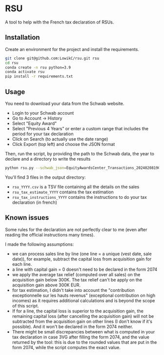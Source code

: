 # RSU

A tool to help with the French tax declaration of RSUs.

## Installation

Create an environment for the project and install the requirements.

```bash
git clone git@github.com:LowikC/rsu.git rsu
cd rsu
conda create -n rsu python=3.9
conda activate rsu
pip install -r requirements.txt
```

## Usage

You need to download your data from the Schwab website.
- Login to your Schwab account
- Go to Account -> History
- Select "Equity Award"
- Select "Previous 4 Years" or enter a custom range that includes the period for your tax declaration
- Click on Search (to actually use the date range)
- Click Export (top left) and choose the JSON format

Then, run the script, by providing the path to the Schwab data, the year to declare and a directory to write the results
```bash
python rsu.py --schwab_json=EquityAwardsCenter_Transactions_20240208190934.json --year=2023 --output_dir=.
```

You'll find 3 files in the output directory:
- `rsu_YYYY.csv` is a TSV file containing all the details on the sales
- `rsu_tax_estimate_YYYY` contains the tax estimation
- `rsu_tax_instructions_YYYY` contains the instructions to do your tax declaration (in french)


## Known issues

Some rules for the declaration are not perfectly clear to me (even after reading the official instructions many times).  

I made the following assumptions:
- we can process sales line by line (one line = a unique (vest date, sale date)), for example, subtract the capital loss from acquisition gain for each line.
- a line with capital gain = 0 doesn't need to be declared in the form 2074
- we apply the average tax relief (computed over all sales) on the acquisition gain below 300K. The tax relief can't be apply on the acquisition gain above 300K EUR.
- for tax estimation, I didn't take into account the "contribution exceptionnelle sur les hauts revenus" (exceptional contribution on high incomes) as it requires additional calculations and is beyond the scope of this script.
- If for a line, the capital loss is superior to the acquisition gain, the remaining capital loss (after cancelling the acquisition gain) will not be subtracted from the acquisition gain on other lines (I don't know if it's possible). And it won't be declared in the form 2074 neither.
- There might be small discrepancies between what is computed in your tax declaration in case 3VG after filling the form 2074, and the value returned by the tool: this is due to the rounded values that are put in the form 2074, while the script computes the exact value.